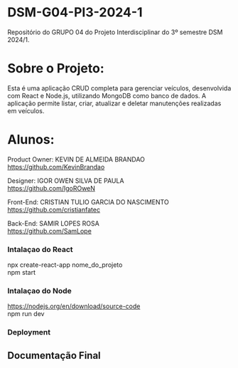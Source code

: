 # DSM-G04-PI3-2024-1
Repositório do GRUPO 04 do Projeto Interdisciplinar do 3º semestre DSM 2024/1. 

# Sobre o Projeto:
Esta é uma aplicação CRUD completa para gerenciar veículos, desenvolvida com React e Node.js, utilizando MongoDB como banco de dados. A aplicação permite listar, criar, atualizar e deletar manutenções realizadas em veículos.

# Alunos: 
Product Owner: KEVIN DE ALMEIDA BRANDAO    
https://github.com/KevinBrandao

Designer: IGOR OWEN SILVA DE PAULA  
https://github.com/IgoROweN

Front-End: CRISTIAN TULIO GARCIA DO NASCIMENTO    
https://github.com/cristianfatec

Back-End:  SAMIR LOPES ROSA  
https://github.com/SamLope

### Intalaçao do React
npx create-react-app nome_do_projeto  
npm start  

### Intalaçao do Node
https://nodejs.org/en/download/source-code  
npm run dev

### Deployment

## Documentação Final
